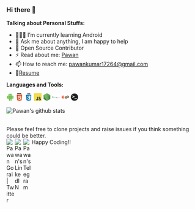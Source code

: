 ### Hi there 👋
  
**Talking about Personal Stuffs:**

- 👨🏽‍💻 I’m currently learning Android 
- 💬 Ask me about anything, I am happy to help
- 🙍  Open Source Contributor
- ⚡️ Read about me: [Pawan](https://Pawan0411.github.io)
- 📫 How to reach me: pawankumar17264@gmail.com
- 📝[Resume](https://drive.google.com/file/d/1ihxfJgD6KfOnC5J-wN3AddPAdn-f_T-7/view?usp=sharing)

**Languages and Tools:**  

<code><img height="20" src="https://raw.githubusercontent.com/github/explore/80688e429a7d4ef2fca1e82350fe8e3517d3494d/topics/android/android.png"></code>
<code><img height="20" src="https://raw.githubusercontent.com/github/explore/80688e429a7d4ef2fca1e82350fe8e3517d3494d/topics/html/html.png"></code>
<code><img height="20" src="https://raw.githubusercontent.com/github/explore/5c058a388828bb5fde0bcafd4bc867b5bb3f26f3/topics/css/css.png"></code>
<code><img height="20" src="https://raw.githubusercontent.com/github/explore/80688e429a7d4ef2fca1e82350fe8e3517d3494d/topics/javascript/javascript.png"></code>
<code><img height="20" src="https://raw.githubusercontent.com/github/explore/80688e429a7d4ef2fca1e82350fe8e3517d3494d/topics/nodejs/nodejs.png"></code>
<code><img height="20" src="https://raw.githubusercontent.com/github/explore/80688e429a7d4ef2fca1e82350fe8e3517d3494d/topics/mongodb/mongodb.png"></code>
<code><img height="20" src="https://raw.githubusercontent.com/github/explore/80688e429a7d4ef2fca1e82350fe8e3517d3494d/topics/git/git.png"></code>
<code><img height="20" src="https://raw.githubusercontent.com/github/explore/80688e429a7d4ef2fca1e82350fe8e3517d3494d/topics/terminal/terminal.png"></code>

![Pawan's github stats](https://github-readme-stats.vercel.app/api?username=Pawan0411&show_icons=true&hide_border=true)

<br/>
Please feel free to clone projects and raise issues if you think something could be better.
<br/>
Happy Coding!!


<a href="https://twitter.com/pawank0411">
  <img align="left" alt="Pawan Gorai | Twitter" width="22px" src="https://cdn.jsdelivr.net/npm/simple-icons@v3/icons/twitter.svg" />
</a>
<a href="https://www.linkedin.com/in/pawan-kumar-gorai-b79508161/">
  <img align="left" alt="Pawan's LinkedIN" width="22px" src="https://cdn.jsdelivr.net/npm/simple-icons@v3/icons/linkedin.svg" />
</a>
<a href="https://t.me/pawan0411">
  <img align="left" alt="Pawan's Telegram" width="22px" src="https://cdn.jsdelivr.net/npm/simple-icons@v3/icons/telegram.svg" />
</a>
